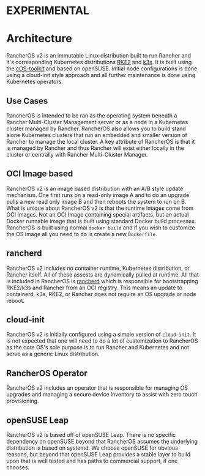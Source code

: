 # EXPERIMENTAL

# Architecture

RancherOS v2 is an immutable Linux distribution built to run Rancher and
it's corresponding Kubernetes distributions [RKE2](https://rke2.io) 
and [k3s](https://k3s.io). It is built using the [cOS-toolkit](https://rancher-sandbox.github.io/cos-toolkit-docs/docs/)
and based on openSUSE. Initial node configurations is done using a
cloud-init style approach and all further maintenance is done using
Kubernetes operators.

## Use Cases

RancherOS is intended to be ran as the operating system beneath a Rancher Multi-Cluster 
Management server or as a node in a Kubernetes cluster managed by Rancher. RancherOS
also allows you to build stand alone Kubernetes clusters that run an embedded
and smaller version of Rancher to manage the local cluster. A key attribute of RancherOS
is that it is managed by Rancher and thus Rancher will exist either locally in the cluster
or centrally with Rancher Multi-Cluster Manager.

## OCI Image based

RancherOS v2 is an image based distribution with an A/B style update mechanism. One first runs
on a read-only image A and to do an upgrade pulls a new read only image
B and then reboots the system to run on B. What is unique about
RancherOS v2 is that the runtime images come from OCI Images. Not an
OCI Image containing special artifacts, but an actual Docker runnable
image that is built using standard Docker build processes. RancherOS is
built using normal `docker build` and if you wish to customize the OS
image all you need to do is create a new `Dockerfile`.

## rancherd

RancherOS v2 includes no container runtime, Kubernetes distribution,
or Rancher itself. All of these assests are dynamically pulled at runtime. All that
is included in RancherOS is [rancherd](https://github.com/rancher/rancherd) which
is responsible for bootstrapping RKE2/k3s and Rancher from an OCI registry. This means
an update to containerd, k3s, RKE2, or Rancher does not require an OS upgrade
or node reboot.

## cloud-init

RancherOS v2 is initially configured using a simple version of `cloud-init`.
It is not expected that one will need to do a lot of customization to RancherOS
as the core OS's sole purpose is to run Rancher and Kubernetes and not serve as
a generic Linux distribution.

## RancherOS Operator

RancherOS v2 includes an operator that is responsible for managing OS upgrades
and managing a secure device inventory to assist with zero touch provisioning.


## openSUSE Leap

RancherOS v2 is based off of openSUSE Leap.  There is no specific dependency on
openSUSE beyond that RancherOS assumes the underlying distribution is
based on systemd. We choose openSUSE for obvious reasons, but beyond
that openSUSE Leap provides a stable layer to build upon that is well
tested and has paths to commercial support, if one chooses.
